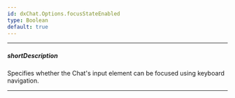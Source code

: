 ```yaml
---
id: dxChat.Options.focusStateEnabled
type: Boolean
default: true
---
```

---
##### shortDescription
Specifies whether the Chat's input element can be focused using keyboard navigation.

---
<!-- Description goes here -->